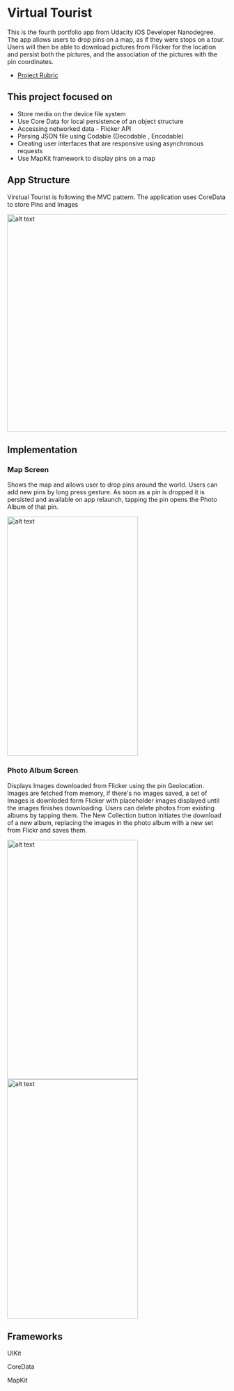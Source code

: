 # Virtual Tourist
This is the fourth portfolio app from Udacity iOS Developer Nanodegree.
The app allows users to drop pins on a map, as if they were stops on a tour. Users will then be able to download pictures 
from Flicker for the location and persist both the pictures, and the association of the pictures with the pin coordinates.

 * [Project Rubric](https://review.udacity.com/#!/rubrics/1990/view)

## This project focused on
* Store media on the device file system
* Use Core Data for local persistence of an object structure
* Accessing networked data - Flicker API
* Parsing JSON file using Codable (Decodable , Encodable)
* Creating user interfaces that are responsive using asynchronous requests
* Use MapKit framework to display pins on a map

## App Structure
Virstual Tourist is following the MVC pattern. The application uses CoreData to store Pins and Images 

<img src="https://github.com/RowanHisham/README-Images/blob/master/virtualTourist1.png" alt="alt text" width="800" height="500" >

## Implementation
### Map Screen 
Shows the map and allows user to drop pins around the world. Users can add new pins by long press gesture. As soon as a pin
is dropped it is persisted and available on app relaunch, tapping the pin opens the Photo Album of that pin.

<img src="https://github.com/RowanHisham/README-Images/blob/master/virtualTourist2.png" alt="alt text" width="300" height="550" >

### Photo Album Screen 
Displays Images downloaded from Flicker using the pin Geolocation. Images are fetched from memory, if there's no images saved,
a set of Images is downloded form Flicker with placeholder images displayed until the images finishes downloading. Users can delete photos from existing albums by tapping them. The New Collection
button initiates the download of a new album, replacing the images in the photo album with a new set from Flickr and saves them.

<img src="https://github.com/RowanHisham/README-Images/blob/master/virtualTourist3.png" alt="alt text" width="300" height="550" ><img src="https://github.com/RowanHisham/README-Images/blob/master/virtualTourist4.png" alt="alt text" width="300" height="550" >


## Frameworks
UIKit

CoreData

MapKit
